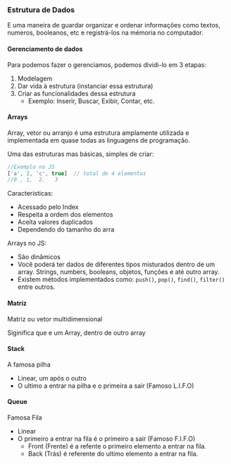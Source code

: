 ### Estrutura de Dados

E uma maneira de guardar organizar e ordenar informações como textos, numeros, booleanos, etc e registrá-los na mémoria no computador.

#### Gerenciamento de dados
Para podemos fazer o gerenciamos, podemos dividi-lo em 3 etapas:
1. Modelagem
2. Dar vida à estrutura (instanciar essa estrutura)
3. Criar as funcionalidades dessa estrutura
    - Exemplo: Inserir, Buscar, Exibir, Contar, etc.

#### Arrays
Array, vetor ou arranjo é uma estrutura amplamente utilizada e implementada em quase todas as linguagens de programação.

Uma das estruturas mas básicas, simples de criar:
```js
//Exemplo no JS
['a', 2, 'c', true]  // total de 4 elementos
//0 , 1,  2,   3
```

Caracteristicas:
- Acessado pelo Index
- Respeita a ordem dos elementos
- Aceita valores duplicados
- Dependendo do tamanho do arra

Arrays no JS:
- São dinâmicos
- Você poderá ter dados de diferentes tipos misturados dentro de um array. Strings, numbers, booleans, objetos, funções e até outro array.
- Existem métodos implementados como: `push()`, `pop()`, `find()`, `filter()` entre outros.

#### Matriz
Matriz ou vetor multidimensional

Siginifica que e um Array, dentro de outro array

#### Stack
A famosa pilha

- Linear, um após o outro
- O ultimo a entrar na pilha e o primeira a sair (Famoso L.I.F.O)

#### Queue
Famosa Fila

- Linear 
- O primeiro a entrar na fila é o primeiro a sair (Famoso F.I.F.O)
    - Front (Frente) é a refente o primeiro elemento a entrar na fila.
    - Back (Trás) é referente do ultimo elemento a entrar na fila.